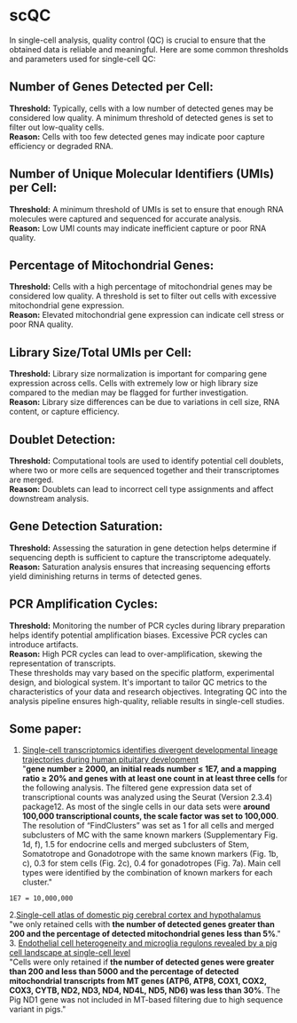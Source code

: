 # scQC  
In single-cell analysis, quality control (QC) is crucial to ensure that the obtained data is reliable and meaningful. Here are some common thresholds and parameters used for single-cell QC:  
## Number of Genes Detected per Cell:  
**Threshold:** Typically, cells with a low number of detected genes may be considered low quality. A minimum threshold of detected genes is set to filter out low-quality cells.  
**Reason:** Cells with too few detected genes may indicate poor capture efficiency or degraded RNA.  
## Number of Unique Molecular Identifiers (UMIs) per Cell:  
**Threshold:** A minimum threshold of UMIs is set to ensure that enough RNA molecules were captured and sequenced for accurate analysis.  
**Reason:** Low UMI counts may indicate inefficient capture or poor RNA quality.  
## Percentage of Mitochondrial Genes:  
**Threshold:** Cells with a high percentage of mitochondrial genes may be considered low quality. A threshold is set to filter out cells with excessive mitochondrial gene expression.  
**Reason:** Elevated mitochondrial gene expression can indicate cell stress or poor RNA quality.  
## Library Size/Total UMIs per Cell:  
**Threshold:** Library size normalization is important for comparing gene expression across cells. Cells with extremely low or high library size compared to the median may be flagged for further investigation.  
**Reason:** Library size differences can be due to variations in cell size, RNA content, or capture efficiency.  
## Doublet Detection:  
**Threshold:** Computational tools are used to identify potential cell doublets, where two or more cells are sequenced together and their transcriptomes are merged.  
**Reason:** Doublets can lead to incorrect cell type assignments and affect downstream analysis.  
## Gene Detection Saturation:  
**Threshold:** Assessing the saturation in gene detection helps determine if sequencing depth is sufficient to capture the transcriptome adequately.  
**Reason:** Saturation analysis ensures that increasing sequencing efforts yield diminishing returns in terms of detected genes.  
## PCR Amplification Cycles:  
**Threshold:** Monitoring the number of PCR cycles during library preparation helps identify potential amplification biases. Excessive PCR cycles can introduce artifacts.  
**Reason:** High PCR cycles can lead to over-amplification, skewing the representation of transcripts.  
These thresholds may vary based on the specific platform, experimental design, and biological system. It's important to tailor QC metrics to the characteristics of your data and research objectives. Integrating QC into the analysis pipeline ensures high-quality, reliable results in single-cell studies.  
## Some paper:  
1. [Single-cell transcriptomics identifies divergent developmental lineage trajectories during human pituitary development](https://www.nature.com/articles/s41467-020-19012-4#Sec12)  
"**gene number ≥ 2000, an initial reads number ≤ 1E7,  and a mapping ratio ≥ 20% and genes with at least one count in at least three cells** for the following analysis.  The filtered gene expression data set of transcriptional counts was analyzed using the Seurat (Version 2.3.4) package12. As most of the single cells in our data sets were **around 100,000 transcriptional counts, the scale factor was set to 100,000**. The resolution of “FindClusters” was set  as 1 for all cells and merged subclusters of MC with the same known markers (Supplementary Fig. 1d, f), 1.5 for endocrine cells and merged subclusters of Stem, Somatotrope and Gonadotrope with the same known markers (Fig. 1b, c), 0.3 for stem cells (Fig. 2c), 0.4 for gonadotropes (Fig. 7a). Main cell types were identified by the combination of known markers for each cluster."  
```
1E7 = 10,000,000
```  
2.[Single-cell atlas of domestic pig cerebral cortex and hypothalamus](https://www.sciencedirect.com/science/article/pii/S2095927321002589#s0010)  
"we only retained cells with **the number of detected genes greater than 200 and the percentage of detected mitochondrial genes less than 5%**."  
3. [Endothelial cell heterogeneity and microglia regulons revealed by a pig cell landscape at single-cell level](https://www.nature.com/articles/s41467-022-31388-z)  
"Cells were only retained if **the number of detected genes were greater than 200 and less than 5000 and the percentage of detected mitochondrial transcripts from MT genes (ATP6, ATP8, COX1, COX2, COX3, CYTB, ND2, ND3, ND4, ND4L, ND5, ND6) was less than 30%**. The Pig ND1 gene was not included in MT-based filtering due to high sequence variant in pigs."  
